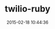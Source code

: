 ---
layout: post
title:  "twilio-ruby"
repo:   "twilio/twilio-ruby"
date:   2015-02-18 10:44:36
gemurl: http://github.com/twilio/twilio-ruby
---